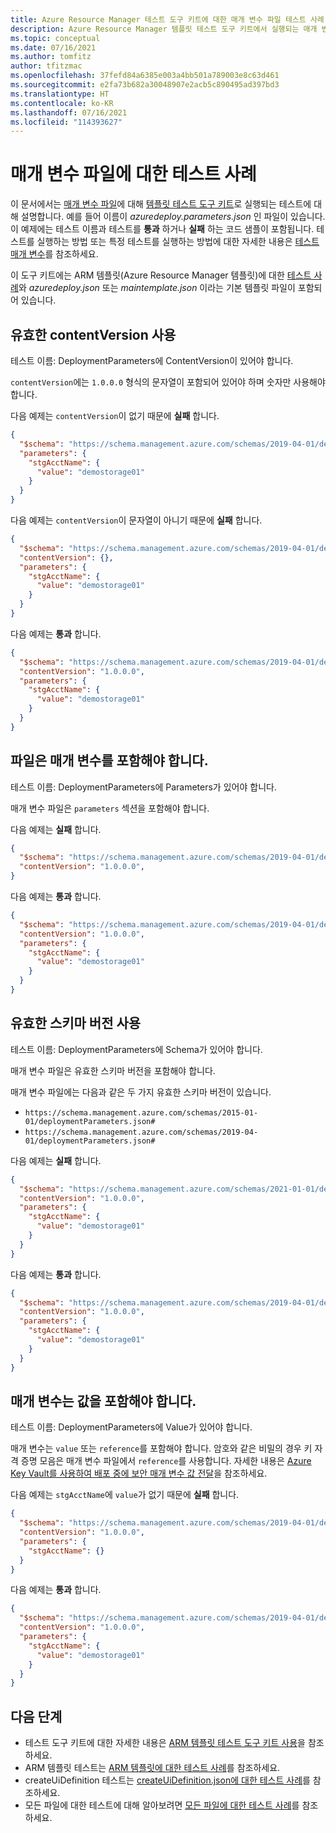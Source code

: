 ```yaml
---
title: Azure Resource Manager 테스트 도구 키트에 대한 매개 변수 파일 테스트 사례
description: Azure Resource Manager 템플릿 테스트 도구 키트에서 실행되는 매개 변수 파일 테스트에 대해 설명합니다.
ms.topic: conceptual
ms.date: 07/16/2021
ms.author: tomfitz
author: tfitzmac
ms.openlocfilehash: 37fefd84a6385e003a4bb501a789003e8c63d461
ms.sourcegitcommit: e2fa73b682a30048907e2acb5c890495ad397bd3
ms.translationtype: HT
ms.contentlocale: ko-KR
ms.lasthandoff: 07/16/2021
ms.locfileid: "114393627"
---
```

# <a name="test-cases-for-parameter-files"></a>매개 변수 파일에 대한 테스트 사례

이 문서에서는 [매개 변수 파일](parameter-files.md)에 대해 [템플릿 테스트 도구 키트](test-toolkit.md)로 실행되는 테스트에 대해 설명합니다. 예를 들어 이름이 _azuredeploy.parameters.json_ 인 파일이 있습니다. 이 예제에는 테스트 이름과 테스트를 **통과** 하거나 **실패** 하는 코드 샘플이 포함됩니다. 테스트를 실행하는 방법 또는 특정 테스트를 실행하는 방법에 대한 자세한 내용은 [테스트 매개 변수](test-toolkit.md#test-parameters)를 참조하세요.

이 도구 키트에는 ARM 템플릿(Azure Resource Manager 템플릿)에 대한 [테스트 사례](template-test-cases.md)와 _azuredeploy.json_ 또는 _maintemplate.json_ 이라는 기본 템플릿 파일이 포함되어 있습니다.

## <a name="use-valid-contentversion"></a>유효한 contentVersion 사용

테스트 이름: DeploymentParameters에 ContentVersion이 있어야 합니다.

`contentVersion`에는 `1.0.0.0` 형식의 문자열이 포함되어 있어야 하며 숫자만 사용해야 합니다.

다음 예제는 `contentVersion`이 없기 때문에 **실패** 합니다.

```json
{
  "$schema": "https://schema.management.azure.com/schemas/2019-04-01/deploymentParameters.json#",
  "parameters": {
    "stgAcctName": {
      "value": "demostorage01"
    }
  }
}
```

다음 예제는 `contentVersion`이 문자열이 아니기 때문에 **실패** 합니다.

```json
{
  "$schema": "https://schema.management.azure.com/schemas/2019-04-01/deploymentParameters.json#",
  "contentVersion": {},
  "parameters": {
    "stgAcctName": {
      "value": "demostorage01"
    }
  }
}
```

다음 예제는 **통과** 합니다.

```json
{
  "$schema": "https://schema.management.azure.com/schemas/2019-04-01/deploymentParameters.json#",
  "contentVersion": "1.0.0.0",
  "parameters": {
    "stgAcctName": {
      "value": "demostorage01"
    }
  }
}
```

## <a name="file-must-include-parameters"></a>파일은 매개 변수를 포함해야 합니다.

테스트 이름: DeploymentParameters에 Parameters가 있어야 합니다.

매개 변수 파일은 `parameters` 섹션을 포함해야 합니다.

다음 예제는 **실패** 합니다.

```json
{
  "$schema": "https://schema.management.azure.com/schemas/2019-04-01/deploymentParameters.json#",
  "contentVersion": "1.0.0.0",
}
```

다음 예제는 **통과** 합니다.

```json
{
  "$schema": "https://schema.management.azure.com/schemas/2019-04-01/deploymentParameters.json#",
  "contentVersion": "1.0.0.0",
  "parameters": {
    "stgAcctName": {
      "value": "demostorage01"
    }
  }
}
```

## <a name="use-valid-schema-version"></a>유효한 스키마 버전 사용

테스트 이름: DeploymentParameters에 Schema가 있어야 합니다.

매개 변수 파일은 유효한 스키마 버전을 포함해야 합니다.

매개 변수 파일에는 다음과 같은 두 가지 유효한 스키마 버전이 있습니다.

- `https://schema.management.azure.com/schemas/2015-01-01/deploymentParameters.json#`
- `https://schema.management.azure.com/schemas/2019-04-01/deploymentParameters.json#`

다음 예제는 **실패** 합니다.

```json
{
  "$schema": "https://schema.management.azure.com/schemas/2021-01-01/deploymentParameters.json#",
  "contentVersion": "1.0.0.0",
  "parameters": {
    "stgAcctName": {
      "value": "demostorage01"
    }
  }
}
```

다음 예제는 **통과** 합니다.

```json
{
  "$schema": "https://schema.management.azure.com/schemas/2019-04-01/deploymentParameters.json#",
  "contentVersion": "1.0.0.0",
  "parameters": {
    "stgAcctName": {
      "value": "demostorage01"
    }
  }
}
```

## <a name="parameters-must-contain-values"></a>매개 변수는 값을 포함해야 합니다.

테스트 이름: DeploymentParameters에 Value가 있어야 합니다.

매개 변수는 `value` 또는 `reference`를 포함해야 합니다. 암호와 같은 비밀의 경우 키 자격 증명 모음은 매개 변수 파일에서 `reference`를 사용합니다. 자세한 내용은 [Azure Key Vault를 사용하여 배포 중에 보안 매개 변수 값 전달](key-vault-parameter.md)을 참조하세요.

다음 예제는 `stgAcctName`에 `value`가 없기 때문에 **실패** 합니다.

```json
{
  "$schema": "https://schema.management.azure.com/schemas/2019-04-01/deploymentParameters.json#",
  "contentVersion": "1.0.0.0",
  "parameters": {
    "stgAcctName": {}
  }
}
```

다음 예제는 **통과** 합니다.

```json
{
  "$schema": "https://schema.management.azure.com/schemas/2019-04-01/deploymentParameters.json#",
  "contentVersion": "1.0.0.0",
  "parameters": {
    "stgAcctName": {
      "value": "demostorage01"
    }
  }
}
```

## <a name="next-steps"></a>다음 단계

- 테스트 도구 키트에 대한 자세한 내용은 [ARM 템플릿 테스트 도구 키트 사용](test-toolkit.md)을 참조하세요.
- ARM 템플릿 테스트는 [ARM 템플릿에 대한 테스트 사례](template-test-cases.md)를 참조하세요.
- createUiDefinition 테스트는 [createUiDefinition.json에 대한 테스트 사례](createUiDefinition-test-cases.md)를 참조하세요.
- 모든 파일에 대한 테스트에 대해 알아보려면 [모든 파일에 대한 테스트 사례](all-files-test-cases.md)를 참조하세요.
